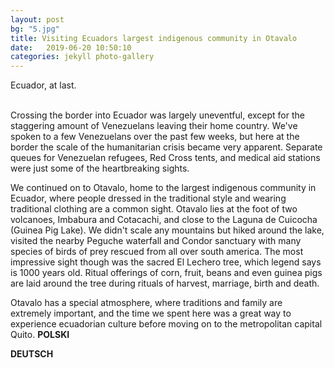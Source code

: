 ```yaml
---
layout: post
bg: "5.jpg"
title: Visiting Ecuadors largest indigenous community in Otavalo
date:   2019-06-20 10:50:10 
categories: jekyll photo-gallery
---
```


Ecuador, at last. <br><br>

Crossing the border into Ecuador was largely uneventful, except for the staggering amount of Venezuelans leaving their home country. We've spoken to a few Venezuelans over the past few weeks, but here at the border the scale of the humanitarian crisis became very apparent. Separate queues for Venezuelan refugees, Red Cross tents, and medical aid stations were just some of the heartbreaking sights.

We continued on to Otavalo, home to the largest indigenous community in Ecuador, where people dressed in the traditional style and wearing traditional clothing are a common sight. Otavalo lies at the foot of two volcanoes, Imbabura and Cotacachi, and close to the Laguna de Cuicocha (Guinea Pig Lake). We didn't scale any mountains but hiked around the lake, visited the nearby Peguche waterfall and Condor sanctuary with many species of birds of prey rescued from all over south america. The most impressive sight though was the sacred El Lechero tree, which legend says is 1000 years old. Ritual offerings of corn, fruit, beans and even guinea pigs are laid around the tree during rituals of harvest, marriage, birth and death. 

Otavalo has a special atmosphere, where traditions and family are extremely important, and the time we spent here was a great way to experience ecuadorian culture before moving on to the metropolitan capital Quito.
<b>POLSKI</b>

<b>DEUTSCH</b>


